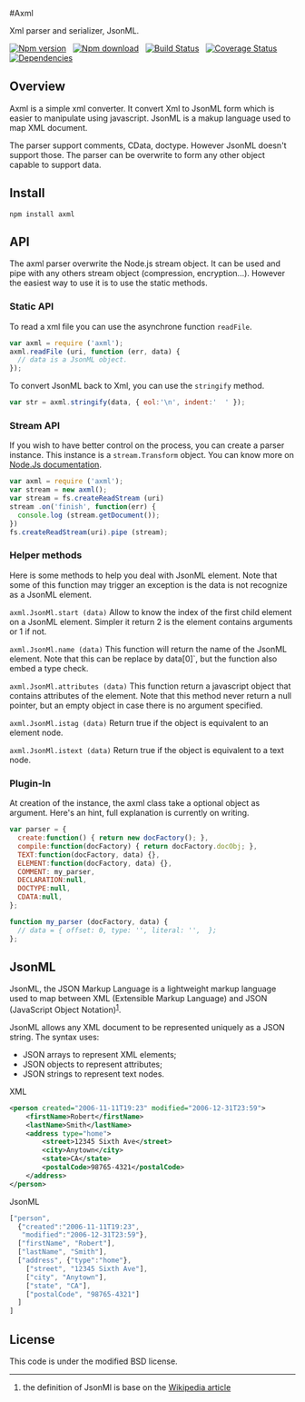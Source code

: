 
#Axml

Xml parser and serializer, JsonML.

[![Npm version](https://badge.fury.io/js/axml.svg)](https://badge.fury.io/js/axml)
&nbsp;
[![Npm download](https://img.shields.io/npm/dm/axml.svg)](https://www.npmjs.com/package/axml)
&nbsp;
[![Build Status](https://api.travis-ci.org/AxFab/axml.svg?branch=master)](http://travis-ci.org/axfab/axml)
&nbsp;
[![Coverage Status](https://img.shields.io/coveralls/AxFab/axml.svg)](https://coveralls.io/r/AxFab/axml?branch=master)
&nbsp;
[![Dependencies](https://david-dm.org/AxFab/axml.svg)](https://david-dm.org/AxFab/axml)


## Overview

Axml is a simple xml converter. It convert Xml to JsonML form which is easier to manipulate using javascript.
JsonML is a makup language used to map XML document. 

The parser support comments, CData, doctype. 
However JsonML doesn't support those. The parser can be overwrite to form any other object capable to support data. 


## Install

    npm install axml


## API

 The axml parser overwrite the Node.js stream object. It can be used and pipe 
 with any others stream object (compression, encryption...). However the 
 easiest way to use it is to use the static methods.

### Static API

 To read a xml file you can use the asynchrone function `readFile`.

```js
var axml = require ('axml');
axml.readFile (uri, function (err, data) {
  // data is a JsonML object.
});
```

 To convert JsonML back to Xml, you can use the `stringify` method.

```js
var str = axml.stringify(data, { eol:'\n', indent:'  ' });
```

### Stream API

 If you wish to have better control on the process, you can create a parser 
 instance. This instance is a `stream.Transform` object. You can know more 
 on  [Node.Js documentation](http://nodejs.org/api/stream.html#stream_class_stream_transform).

```js
var axml = require ('axml');
var stream = new axml();
var stream = fs.createReadStream (uri)
stream .on('finish', function(err) {
  console.log (stream.getDocument());
})
fs.createReadStream(uri).pipe (stream);
```

### Helper methods

 Here is some methods to help you deal with JsonML element. 
 Note that some of this function may trigger an exception is the data is not 
 recognize as a JsonML element.

 `axml.JsonMl.start (data)` Allow to know the index of the first child element on a 
 JsonML element.
 Simpler it return 2 is the element contains arguments or 1 if not.

 `axml.JsonMl.name (data)` This function will return the name of the JsonML element. Note that this can be replace by data[0]`, but the function also embed a type check.
    
 `axml.JsonMl.attributes (data)` This function return a javascript object that contains attributes of the element. Note that this method never return a null pointer, but an empty object in case there is no argument specified.

 `axml.JsonMl.istag (data)` Return true if the object is equivalent to an element node.

 `axml.JsonMl.istext (data)` Return true if the object is equivalent to a text node.

### Plugin-In

 At creation of the instance, the axml class take a optional object as 
 argument. Here's an hint, full explanation is currently on writing.

```js
var parser = {
  create:function() { return new docFactory(); },
  compile:function(docFactory) { return docFactory.docObj; },
  TEXT:function(docFactory, data) {},
  ELEMENT:function(docFactory, data) {},
  COMMENT: my_parser,
  DECLARATION:null,
  DOCTYPE:null,
  CDATA:null,
};

function my_parser (docFactory, data) {
  // data = { offset: 0, type: '', literal: '',  };
};
```


## JsonML

 JsonML, the JSON Markup Language is a lightweight markup language used to 
 map between XML (Extensible Markup Language) and JSON (JavaScript Object 
 Notation)<sup>[1](#fn:wikipedia)</sup>.

 JsonML allows any XML document to be represented uniquely as a JSON string. 
 The syntax uses:

  - JSON arrays to represent XML elements;
  - JSON objects to represent attributes;
  - JSON strings to represent text nodes.

XML
```xml
<person created="2006-11-11T19:23" modified="2006-12-31T23:59">
    <firstName>Robert</firstName>
    <lastName>Smith</lastName>
    <address type="home">
        <street>12345 Sixth Ave</street>
        <city>Anytown</city>
        <state>CA</state>
        <postalCode>98765-4321</postalCode>
    </address>
</person>
```

JsonML
```js
["person",
  {"created":"2006-11-11T19:23",
   "modified":"2006-12-31T23:59"},
  ["firstName", "Robert"],
  ["lastName", "Smith"],
  ["address", {"type":"home"},
    ["street", "12345 Sixth Ave"],
    ["city", "Anytown"],
    ["state", "CA"],
    ["postalCode", "98765-4321"]
  ]
]
```

## License
This code is under the modified BSD license.


---
<a name="fn:wikipedia"></a>
1. the definition of JsonMl is base on the [Wikipedia article](http://en.wikipedia.org/wiki/JsonML)




